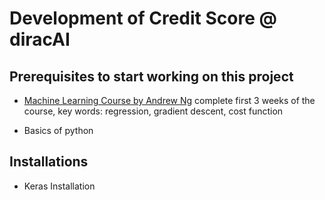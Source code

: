 # Development of Credit Score @ diracAI


## Prerequisites to start working on this project

  - [Machine Learning Course by Andrew Ng](https://www.coursera.org/learn/machine-learning)
     complete first 3 weeks of the course, key words: regression, gradient descent, cost function

  - Basics of python


## Installations

   - Keras Installation



